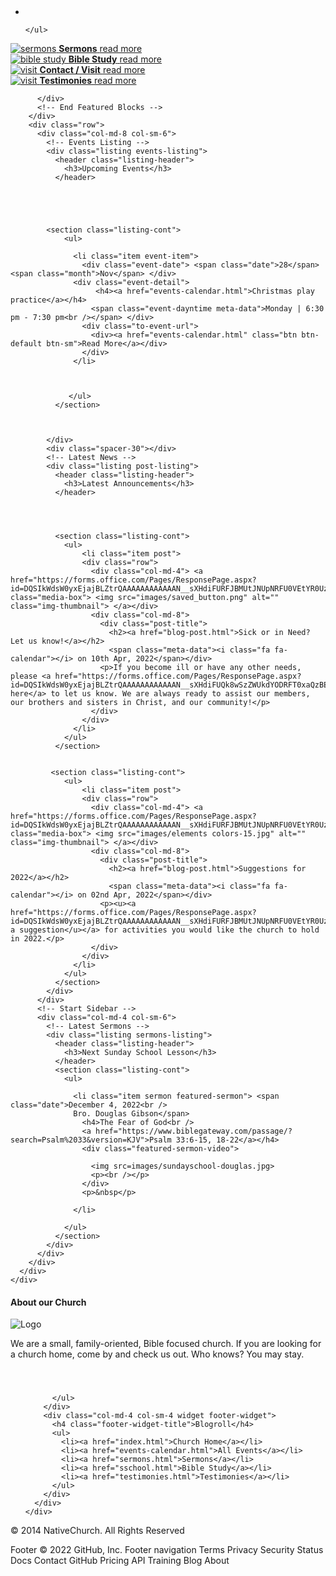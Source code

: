 <!DOCTYPE HTML>
<html class="no-js">
<head>
<!-- Basic Page Needs
  ================================================== -->
<meta http-equiv="Content-Type" content="text/html; charset=utf-8">
<title>Cummins Mill Baptist Church</title>
<link rel=“shortcut icon” href=“/favicon.ico” type=“image/x-icon”>
<meta name="description" content="">
<meta name="keywords" content="">
<meta name="author" content="">
<br /><br />
<!-- Mobile Specific Metas
  ================================================== -->
<meta name="viewport" content="width=device-width, user-scalable=no, initial-scale=1.0, minimum-scale=1.0, maximum-scale=1.0">
<meta name="format-detection" content="telephone=no">
<!-- CSS
  ================================================== -->
<link href="css/bootstrap.css" rel="stylesheet" type="text/css">
<link href="plugins/mediaelement/mediaelementplayer.css" rel="stylesheet" type="text/css">
<link href="css/style.css" rel="stylesheet" type="text/css">
<link href="plugins/prettyphoto/css/prettyPhoto.css" rel="stylesheet" type="text/css">
<!--[if lte IE 8]><link rel="stylesheet" type="text/css" href="css/ie8.css" media="screen" /><![endif]-->
<!-- Color Style -->
<link href="colors/color1.css" rel="stylesheet" type="text/css"> 
<link href="css/custom.css" rel="stylesheet" type="text/css">
<!-- SCRIPTS
  ================================================== -->
<script src="js/modernizr.js"></script><!-- Modernizr -->
</head>
<body>
<!--[if lt IE 7]>
	<p class="chromeframe">You are using an outdated browser. <a href="http://browsehappy.com/">Upgrade your browser today</a> or <a href="http://www.google.com/chromeframe/?redirect=true">install Google Chrome Frame</a> to better experience this site.</p>
<![endif]-->
<div class="body"> 
  <!-- Start Site Header -->
  <!-- End Site Header --> 
    <!-- Start Hero Slider -->
  <div class="hero-slider flexslider clearfix" data-autoplay="yes" data-pagination="yes" data-arrows="yes" data-style="fade" data-pause="yes">
    <ul class="slides">
     <li class=" parallax" style="background-image:url(images/banner_3000x500.jpg);"></li>
      
    </ul>
  </div>
  <!-- End Hero Slider --> 
  
  <!-- Start Content -->
  <div class="main" role="main">
    <div id="content" class="content full">
      <div class="container">
        <div class="row"> 
          <!-- Start Featured Blocks -->
          <div class="featured-blocks clearfix">
            <div class="col-md-4 col-sm-4 featured-block"> <a href="sermons.html" class="img-thumbnail"> <img src="images/sermon.jpg" alt="sermons"> <strong>Sermons</strong> <span class="more">read more</span> </a> </div>
            <div class="col-md-4 col-sm-4 featured-block"> <a href="sschool.html" class="img-thumbnail"> <img src="images/sundayschool-douglas.jpg" alt="bible study"> <strong>Bible Study</strong> <span class="more">read more</span> </a> </div>
			<div class="col-md-4 col-sm-4 featured-block"> <a href="contact.html" class="img-thumbnail"> <img src="images/visit.jpg" alt="visit"> <strong>Contact / Visit</strong> <span class="more">read more</span> </a> </div>
			<div class="col-md-4 col-sm-4 featured-block">  </div>
			<div class="col-md-4 col-sm-4 featured-block"> <a href="testimonies.html" class="img-thumbnail"> <img src="images/testimonies.jpg" alt="visit"> <strong>Testimonies</strong> <span class="more">read more</span> </a> </div>
			
		  </div>
          <!-- End Featured Blocks --> 
        </div>
        <div class="row">
          <div class="col-md-8 col-sm-6"> 
            <!-- Events Listing -->
            <div class="listing events-listing">
              <header class="listing-header">
                <h3>Upcoming Events</h3>
              </header>


			   
			  
			  
			<section class="listing-cont">
                <ul>
<!-- Update: Add any announcements and events below; create another "li" group for each	-->			
                  <li class="item event-item">
                    <div class="event-date"> <span class="date">28</span> <span class="month">Nov</span> </div>
                  <div class="event-detail">
                       <h4><a href="events-calendar.html">Christmas play practice</a></h4>
                      <span class="event-dayntime meta-data">Monday | 6:30 pm - 7:30 pm<br /></span> </div>
                    <div class="to-event-url">
                      <div><a href="events-calendar.html" class="btn btn-default btn-sm">Read More</a></div>
                    </div>
                  </li>
				  
				  
				  
                 </ul>
              </section>
			  
			  
			  
            </div>
            <div class="spacer-30"></div>
            <!-- Latest News -->
            <div class="listing post-listing">
              <header class="listing-header">
                <h3>Latest Announcements</h3>
              </header>
			  
			  


			  <section class="listing-cont">
                <ul>
                    <li class="item post">
                    <div class="row">
                      <div class="col-md-4"> <a href="https://forms.office.com/Pages/ResponsePage.aspx?id=DQSIkWdsW0yxEjajBLZtrQAAAAAAAAAAAAN__sXHdiFURFJBMUtJNUpNRFU0VEtYR0UzSUxMVDFYWS4u" class="media-box"> <img src="images/saved_button.png" alt="" class="img-thumbnail"> </a></div>
                      <div class="col-md-8">
                        <div class="post-title">
                          <h2><a href="blog-post.html">Sick or in Need? Let us know!</a></h2>
                          <span class="meta-data"><i class="fa fa-calendar"></i> on 10th Apr, 2022</span></div>
                        <p>If you become ill or have any other needs, please <a href="https://forms.office.com/Pages/ResponsePage.aspx?id=DQSIkWdsW0yxEjajBLZtrQAAAAAAAAAAAAN__sXHdiFUQk8wSzZWUkdYODRFT0xaQzBERjZBQUQxSy4u">click here</a> to let us know. We are always ready to assist our members, our brothers and sisters in Christ, and our community!</p>
                      </div>
                    </div>
                  </li>
                </ul>
              </section>
			  
			  
			 <section class="listing-cont">
                <ul>
                    <li class="item post">
                    <div class="row">
                      <div class="col-md-4"> <a href="https://forms.office.com/Pages/ResponsePage.aspx?id=DQSIkWdsW0yxEjajBLZtrQAAAAAAAAAAAAN__sXHdiFURFJBMUtJNUpNRFU0VEtYR0UzSUxMVDFYWS4u" class="media-box"> <img src="images/elements colors-15.jpg" alt="" class="img-thumbnail"> </a></div>
                      <div class="col-md-8">
                        <div class="post-title">
                          <h2><a href="blog-post.html">Suggestions for 2022</a></h2>
                          <span class="meta-data"><i class="fa fa-calendar"></i> on 02nd Apr, 2022</span></div>
                        <p><u><a href="https://forms.office.com/Pages/ResponsePage.aspx?id=DQSIkWdsW0yxEjajBLZtrQAAAAAAAAAAAAN__sXHdiFURFJBMUtJNUpNRFU0VEtYR0UzSUxMVDFYWS4u">Submit a suggestion</u></a> for activities you would like the church to hold in 2022.</p>
                      </div>
                    </div>
                  </li>
                </ul>
              </section>
            </div>
          </div>
          <!-- Start Sidebar -->
          <div class="col-md-4 col-sm-6"> 
            <!-- Latest Sermons -->
            <div class="listing sermons-listing">
              <header class="listing-header">
                <h3>Next Sunday School Lesson</h3>
              </header>
              <section class="listing-cont">
                <ul>
<!-- Update: Enter next Sunday School lesson information below -->
                  <li class="item sermon featured-sermon"> <span class="date">December 4, 2022<br />
				  Bro. Douglas Gibson</span>
                    <h4>The Fear of God<br />
					<a href="https://www.biblegateway.com/passage/?search=Psalm%2033&version=KJV">Psalm 33:6-15, 18-22</a></h4>
                    <div class="featured-sermon-video">
<!-- Update: Change image here -->
                      <img src=images/sundayschool-douglas.jpg>
					  <p><br /></p>
                    </div>
                    <p>&nbsp</p>
                    
                  </li>
                  
                </ul>
              </section>
            </div>
          </div>
        </div>
      </div>
    </div>
  </div>
  
  <!-- Start Footer -->
  <footer class="site-footer">
    <div class="container">
      <div class="row"> 
        <!-- Start Footer Widgets -->
        <div class="col-md-4 col-sm-4 widget footer-widget">
          <h4 class="footer-widget-title">About our Church</h4>
          <img src="images/logo.png" alt="Logo">
          <div class="spacer-20"></div>
          <p>We are a small, family-oriented, Bible focused church. If you are looking for a church home, come by and check us out. Who knows? You may stay.</p>
        </div>
        <div class="col-md-4 col-sm-4 widget footer-widget">
          <h4 class="footer-widget-title">&nbsp</h4>
          <ul>
            
          </ul>
        </div>
        <div class="col-md-4 col-sm-4 widget footer-widget">
          <h4 class="footer-widget-title">Blogroll</h4>
          <ul>
            <li><a href="index.html">Church Home</a></li>
            <li><a href="events-calendar.html">All Events</a></li>
            <li><a href="sermons.html">Sermons</a></li>
			<li><a href="sschool.html">Bible Study</a></li>
			<li><a href="testimonies.html">Testimonies</a></li>
          </ul>
        </div>
      </div>
    </div>
  </footer>
  <footer class="site-footer-bottom">
    <div class="container">
      <div class="row">
        <div class="copyrights-col-left col-md-6 col-sm-6">
          <p>&copy; 2014 NativeChurch. All Rights Reserved</p>
        </div>
        <div class="copyrights-col-right col-md-6 col-sm-6">
          <div class="social-icons"> <a href="https://www.facebook.com/Cummins-Mill-Baptist-Church-150800661647586" target="_blank"><i class="fa fa-facebook"></i></a> <a href="https://www.youtube.com/channel/UCS8s9HUvH9u8BU7vZAFO0zA" target="_blank"><i class="fa fa-youtube"></i></a> </div>
        </div>
      </div>
    </div>
  </footer>
  <!-- End Footer --> 
  <a id="back-to-top"><i class="fa fa-angle-double-up"></i></a> </div>
<script src="js/jquery-2.0.0.min.js"></script> <!-- Jquery Library Call --> 
<script src="plugins/prettyphoto/js/prettyphoto.js"></script> <!-- PrettyPhoto Plugin --> 
<script src="js/helper-plugins.js"></script> <!-- Plugins --> 
<script src="js/bootstrap.js"></script> <!-- UI --> 
<script src="js/waypoints.js"></script> <!-- Waypoints --> 
<script src="plugins/mediaelement/mediaelement-and-player.min.js"></script> <!-- MediaElements --> 
<script src="js/init.js"></script> <!-- All Scripts --> 
<script src="plugins/flexslider/js/jquery.flexslider.js"></script> <!-- FlexSlider --> 
<script src="plugins/countdown/js/jquery.countdown.min.js"></script> <!-- Jquery Timer -->
</body>
</html>
Footer
© 2022 GitHub, Inc.
Footer navigation
Terms
Privacy
Security
Status
Docs
Contact GitHub
Pricing
API
Training
Blog
About
